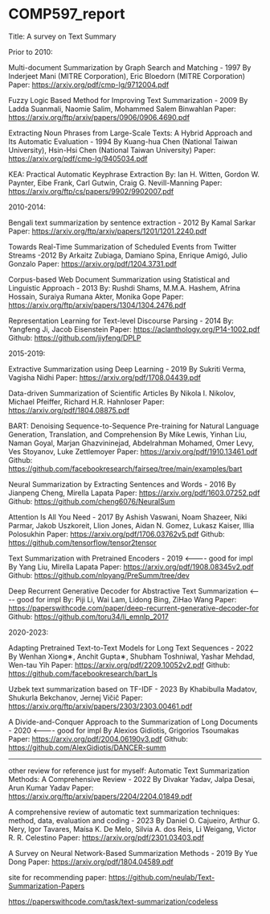 # COMP597_report
Title: A survey on Text Summary

Prior to 2010:

Multi-document Summarization by Graph Search and Matching - 1997
By Inderjeet Mani (MITRE Corporation), Eric Bloedorn (MITRE Corporation)
Paper: https://arxiv.org/pdf/cmp-lg/9712004.pdf

Fuzzy Logic Based Method for Improving Text Summarization - 2009
By Ladda Suanmali, Naomie Salim, Mohammed Salem Binwahlan
Paper: https://arxiv.org/ftp/arxiv/papers/0906/0906.4690.pdf

Extracting Noun Phrases from Large-Scale Texts: A Hybrid Approach and Its Automatic Evaluation - 1994
By Kuang-hua Chen (National Taiwan University), Hsin-Hsi Chen (National Taiwan University)
Paper: https://arxiv.org/pdf/cmp-lg/9405034.pdf

KEA: Practical Automatic Keyphrase Extraction
By: Ian H. Witten, Gordon W. Paynter, Eibe Frank, Carl Gutwin, Craig G. Nevill-Manning
Paper: https://arxiv.org/ftp/cs/papers/9902/9902007.pdf

2010-2014:

Bengali text summarization by sentence extraction - 2012
By Kamal Sarkar
Paper: https://arxiv.org/ftp/arxiv/papers/1201/1201.2240.pdf

Towards Real-Time Summarization of Scheduled Events from Twitter Streams -2012
By Arkaitz Zubiaga, Damiano Spina, Enrique Amigó, Julio Gonzalo
Paper: https://arxiv.org/pdf/1204.3731.pdf

Corpus-based Web Document Summarization using Statistical and Linguistic Approach - 2013
By: Rushdi Shams, M.M.A. Hashem, Afrina Hossain, Suraiya Rumana Akter, Monika Gope
Paper: https://arxiv.org/ftp/arxiv/papers/1304/1304.2476.pdf

Representation Learning for Text-level Discourse Parsing - 2014
By: Yangfeng Ji, Jacob Eisenstein
Paper: https://aclanthology.org/P14-1002.pdf
Github: https://github.com/jiyfeng/DPLP

2015-2019:

Extractive Summarization using Deep Learning - 2019
By Sukriti Verma, Vagisha Nidhi
Paper: https://arxiv.org/pdf/1708.04439.pdf

Data-driven Summarization of Scientific Articles
By Nikola I. Nikolov, Michael Pfeiffer, Richard H.R. Hahnloser
Paper: https://arxiv.org/pdf/1804.08875.pdf

BART: Denoising Sequence-to-Sequence Pre-training for Natural Language Generation, Translation, and Comprehension
By Mike Lewis, Yinhan Liu, Naman Goyal, Marjan Ghazvininejad, Abdelrahman Mohamed, Omer Levy, Ves Stoyanov, Luke Zettlemoyer
Paper: https://arxiv.org/pdf/1910.13461.pdf
Github: https://github.com/facebookresearch/fairseq/tree/main/examples/bart

Neural Summarization by Extracting Sentences and Words - 2016 
By Jianpeng Cheng, Mirella Lapata
Paper: https://arxiv.org/pdf/1603.07252.pdf
Github: https://github.com/cheng6076/NeuralSum

Attention Is All You Need - 2017
By Ashish Vaswani, Noam Shazeer, Niki Parmar, Jakob Uszkoreit, Llion Jones, Aidan N. Gomez, Lukasz Kaiser, Illia Polosukhin 
Paper: https://arxiv.org/pdf/1706.03762v5.pdf
Github: https://github.com/tensorflow/tensor2tensor

Text Summarization with Pretrained Encoders - 2019 <---- good for impl
By Yang Liu, Mirella Lapata
Paper: https://arxiv.org/pdf/1908.08345v2.pdf
Github: https://github.com/nlpyang/PreSumm/tree/dev

Deep Recurrent Generative Decoder for Abstractive Text Summarization <---- good for impl
By: Piji Li, Wai Lam, Lidong Bing, ZiHao Wang
Paper: https://paperswithcode.com/paper/deep-recurrent-generative-decoder-for
Github: https://github.com/toru34/li_emnlp_2017

2020-2023:

Adapting Pretrained Text-to-Text Models for Long Text Sequences - 2022
By Wenhan Xiong∗, Anchit Gupta∗, Shubham Toshniwal, Yashar Mehdad, Wen-tau Yih
Paper: https://arxiv.org/pdf/2209.10052v2.pdf
Github: https://github.com/facebookresearch/bart_ls

Uzbek text summarization based on TF-IDF - 2023
By Khabibulla Madatov, Shukurla Bekchanov, Jernej Vičič
Paper: https://arxiv.org/ftp/arxiv/papers/2303/2303.00461.pdf

A Divide-and-Conquer Approach to the Summarization of Long Documents - 2020 <---- good for impl
By Alexios Gidiotis, Grigorios Tsoumakas
Paper: https://arxiv.org/pdf/2004.06190v3.pdf
Github: https://github.com/AlexGidiotis/DANCER-summ


----------------------------------------------------------------------------------------------------------------------------

other review for reference just for myself:
Automatic Text Summarization Methods: A Comprehensive Review - 2022
By Divakar Yadav, Jalpa Desai, Arun Kumar Yadav
Paper: https://arxiv.org/ftp/arxiv/papers/2204/2204.01849.pdf

A comprehensive review of automatic text summarization techniques: method, data, evaluation and coding - 2023
By Daniel O. Cajueiro, Arthur G. Nery, Igor Tavares, Maísa K. De Melo, Silvia A. dos Reis, Li Weigang, Victor R. R. Celestino
Paper: https://arxiv.org/pdf/2301.03403.pdf

A Survey on Neural Network-Based Summarization Methods - 2019
By Yue Dong
Paper: https://arxiv.org/pdf/1804.04589.pdf

site for recommending paper:
https://github.com/neulab/Text-Summarization-Papers

https://paperswithcode.com/task/text-summarization/codeless

